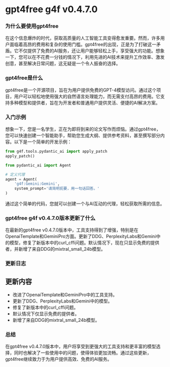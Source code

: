 # gpt4free g4f v0.4.7.0
### 为什么要使用gpt4free

在这个信息爆炸的时代，获取高质量的人工智能工具变得愈发重要。然而，许多用户面临着高昂的费用和复杂的使用门槛。gpt4free的出现，正是为了打破这一矛盾。它不仅提供了免费的AI服务，还让用户能够轻松上手，享受强大的功能。想象一下，您可以在不花费一分钱的情况下，利用先进的AI技术来提升工作效率、激发创意，甚至解决日常问题，这无疑是一个令人振奋的选择。

### gpt4free是什么

gpt4free是一个开源项目，旨在为用户提供免费的GPT-4模型访问。通过这个项目，用户可以轻松地使用强大的自然语言处理能力，而无需支付高昂的费用。它支持多种模型和提供者，旨在为开发者和普通用户提供灵活、便捷的AI解决方案。

### 入门示例

想象一下，您是一名学生，正在为即将到来的论文写作而烦恼。通过gpt4free，您可以快速创建一个智能助手，帮助您生成大纲、提供参考资料，甚至撰写部分内容。以下是一个简单的开发示例：

```python
from g4f.tools.pydantic_ai import apply_patch
apply_patch()

from pydantic_ai import Agent

# 定义代理
agent = Agent(
    'g4f:Gemini:Gemini',
    system_prompt='请简明扼要，用一句话回答。'
)
```

通过这个简单的代码，您就可以创建一个与AI互动的代理，轻松获取所需的信息。

### gpt4free g4f v0.4.7.0版本更新了什么

在最新的gpt4free v0.4.7.0版本中，工具支持得到了增强，特别是在OpenaiTemplate和GeminiPro方面。更新了DDG、PerplexityLabs和Gemini中的模型，修复了新版本中的curl_cffi问题。默认情况下，现在只显示免费的提供者，并新增了来自DDG的mixtral_small_24b模型。

### 更新日志

## 更新内容
- 改进了OpenaiTemplate和GeminiPro中的工具支持。
- 更新了DDG、PerplexityLabs和Gemini中的模型。
- 修复了新版本中的curl_cffi问题。
- 默认情况下仅显示免费的提供者。
- 新增了来自DDG的mixtral_small_24b模型。

### 总结

在gpt4free v0.4.7.0版本中，用户将享受到更强大的工具支持和更丰富的模型选择，同时也解决了一些使用中的问题，使得体验更加流畅。通过这些更新，gpt4free继续致力于为用户提供高效、免费的AI服务。